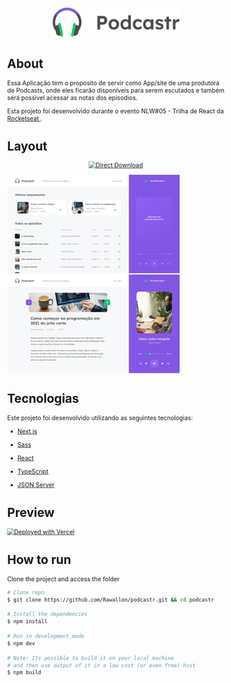 <p align="center">
   <img src="./.readme/logo.svg" alt="Podcastr" width="300"/>
</p>

# About

Essa Aplicação tem o proposito de servir como App/site de uma produtora de Podcasts, onde eles ficarão disponíveis para serem escutados e também será possivel acessar as notas dos episodios.

Esta projeto foi desenvolvido durante o evento NLW#05 - Trilha de React da <a href="https://rocketseat.com.br"> Rocketseat </a>.

# Layout

<p align="center">
    <a title="Open with figma" href="https://www.figma.com/file/gyvOlWGBJQNdIjg69PxSZC/Podcastr?node-id=160%3A2761">
        <img alt="Direct Download" src="https://img.shields.io/badge/Open%20With%20Figma-black?style=plastic&logo=figma&logoColor=red" width="200px" />
    </a>
</p>

<img src="./.readme/first.png" width="400px">
<img src="./.readme/second.png" width="400px">

# Tecnologias

Este projeto foi desenvolvido utilizando as seguintes tecnologias:

- [Next.js](https://nextjs.org/)
- [Sass](https://sass-lang.com/)
- [React](https://reactjs.org/)
- [TypeScript](https://www.typescriptlang.org/)

- [JSON Server](https://github.com/typicode/json-server)

# Preview

<a title="Deployed with Vercel" href="https://#-rawallon.vercel.app/">
<img alt="Deployed with Vercel" src="https://img.shields.io/badge/Deployed%20with%20Vercel-%230070f3?style=plastic&logo=vercel&logoColor=white" width="200px" />
</a>

# How to run

Clone the project and access the folder

```bash
# Clone repo
$ git clone https://github.com/Rawallon/podcastr.git && cd podcastr

# Install the dependencies
$ npm install

# Run in development mode
$ npm dev

# Note: Its possible to build it on your local machine
# and then use output of it in a low cost (or even free) host
$ npm build

```
